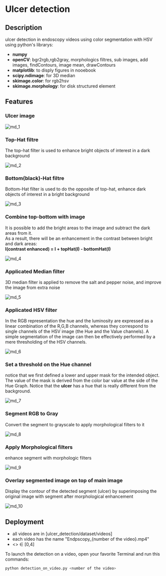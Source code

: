 # Ulcer detection

## Description

ulcer detection in endoscopy videos using color segmentation with HSV
using python's librarys:

- **numpy**
- **openCV**: bgr2rgb,rgb2gray, morphologics filtres, sub images, add images, findContours, image mean, drawContours
- **matplotlib**: to disply figures in nooebook
- **scipy.ndimage**: for 3D median
- **skimage.color**: for rgb2hsv
- **skimage.morphology**: for disk structured element

## Features

### Ulcer image

![md_1](https://user-images.githubusercontent.com/62667537/152111578-fc7bc70f-0179-4572-89c1-2ca7bf37c956.png)

<h3>Top-Hat filtre</h3>
<p>The top-hat filter is used to enhance bright objects of interest in a dark background</p>

![md_2](https://user-images.githubusercontent.com/62667537/152111793-ea7797df-f91b-4400-8bad-87d8fd2710f1.png)

<h3>Bottom(black)-Hat filtre</h3>
<p>Bottom-Hat filter is used to do the opposite of top-hat, enhance dark objects of interest in a bright background</p>

![md_3](https://user-images.githubusercontent.com/62667537/152111858-53217e7c-8567-4b65-84c1-cfeb35d1ba46.png)

<h3>Combine top-bottom with image</h3>
<p>
    It is possible to add the bright areas to the image and subtract the dark areas from it. <br>As a result, there will be an enhancement in the contrast between bright and dark areas: <br>
    <strong>  I(contrast enhanced) = I + topHat(I) - bottomHat(I) </strong> 
</p>

![md_4](https://user-images.githubusercontent.com/62667537/152111862-5d54d5fa-0281-4dad-9b35-be7a667ac808.png)

<h3>Applicated Median filter</h3>
<p>
    3D median filter is applied to remove the salt and pepper noise, and improve the image from extra noise
</p>

![md_5](https://user-images.githubusercontent.com/62667537/152111865-568d797d-0511-4b24-8115-3098c0095af5.png)

<h3>Applicated HSV filter</h3>
<p>
    In the RGB representation the hue and the luminosity are expressed as a linear combination of the R,G,B channels, whereas they correspond to single channels of the HSV image (the Hue and the Value channels). A simple segmentation of the image can then be effectively performed by a mere thresholding of the HSV channels.
</p>

![md_6](https://user-images.githubusercontent.com/62667537/152111868-6295bc61-06a0-41cd-9b78-af1d0c550383.png)

<h3>Set a threshold on the Hue channel</h3>
<p>notice that we first defined a lower and upper mask for the intended object. The value of the mask is derived from the color bar value at the side of the Hue Graph. Notice that the <strong>ulcer</strong> has a hue that is really different from the background.</p>

![md_7](https://user-images.githubusercontent.com/62667537/152111870-1d6be6dc-5cf8-454e-91cb-51450d5b831e.png)

<h3>Segment RGB to Gray</h3>
<p>Convert the segment to grayscale to apply morphological filters to it</p>

![md_8](https://user-images.githubusercontent.com/62667537/152111872-b16345f1-1b2d-4f84-add4-51e21fbd9cc2.png)

<h3>Apply Morphological filters</h3>
<p>enhance segment with morphologic filters</p>

![md_9](https://user-images.githubusercontent.com/62667537/152111873-f0aa1066-904a-4369-baef-2bbbd1a09830.png)

<h3>Overlay segmented image on top of main image</h3>
<p>Display the contour of the detected segment (ulcer) by superimposing the original image with segment after morphological enhancement</p>

![md_10](https://user-images.githubusercontent.com/62667537/152111875-4140b37d-9145-4378-b587-49d865893b40.png)

## Deployment

- all videos are in [ulcer_detection/dataset/videos]
- each video has the name "Endpscopy_{number of the video}.mp4"
- <<number of the video>> ∈ [0,4]

To launch the detection on a video, open your favorite Terminal and run this commands:

```sh
python detection_on_video.py <number of the video>
```
